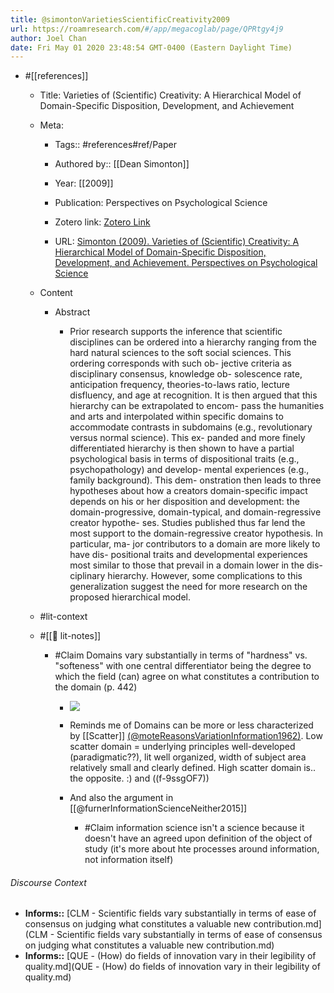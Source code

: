 ```yaml
---
title: @simontonVarietiesScientificCreativity2009
url: https://roamresearch.com/#/app/megacoglab/page/QPRtgy4j9
author: Joel Chan
date: Fri May 01 2020 23:48:54 GMT-0400 (Eastern Daylight Time)
---
```


- #[[references]]

    - Title: Varieties of (Scientific) Creativity: A Hierarchical Model of Domain-Specific Disposition, Development, and Achievement

    - Meta:

        - Tags:: #references#ref/Paper

        - Authored by:: [[Dean Simonton]]

        - Year: [[2009]]

        - Publication: Perspectives on Psychological Science

        - Zotero link: [Zotero Link](zotero://select/items/7_2P72CQ4X)

        - URL: [Simonton (2009). Varieties of (Scientific) Creativity: A Hierarchical Model of Domain-Specific Disposition, Development, and Achievement. Perspectives on Psychological Science](undefined)

    - Content

        - Abstract

            - Prior research supports the inference that scientific disciplines can be ordered into a hierarchy ranging from the hard natural sciences to the soft social sciences. This ordering corresponds with such ob- jective criteria as disciplinary consensus, knowledge ob- solescence rate, anticipation frequency, theories-to-laws ratio, lecture disfluency, and age at recognition. It is then argued that this hierarchy can be extrapolated to encom- pass the humanities and arts and interpolated within specific domains to accommodate contrasts in subdomains (e.g., revolutionary versus normal science). This ex- panded and more finely differentiated hierarchy is then shown to have a partial psychological basis in terms of dispositional traits (e.g., psychopathology) and develop- mental experiences (e.g., family background). This dem- onstration then leads to three hypotheses about how a creators domain-specific impact depends on his or her disposition and development: the domain-progressive, domain-typical, and domain-regressive creator hypothe- ses. Studies published thus far lend the most support to the domain-regressive creator hypothesis. In particular, ma- jor contributors to a domain are more likely to have dis- positional traits and developmental experiences most similar to those that prevail in a domain lower in the dis- ciplinary hierarchy. However, some complications to this generalization suggest the need for more research on the proposed hierarchical model.

    - #lit-context

    - #[[📝 lit-notes]]

        - #Claim Domains vary substantially in terms of "hardness" vs. "softeness" with one central differentiator being the degree to which the field (can) agree on what constitutes a contribution to the domain  (p. 442)

            - ![](https://firebasestorage.googleapis.com/v0/b/firescript-577a2.appspot.com/o/imgs%2Fapp%2Fmegacoglab%2FYsZMKU5_xX.png?alt=media&token=22c42849-7504-49ea-839f-5b9dd5e352aa)

            - Reminds me of Domains can be more or less characterized by [[Scatter]] [(@moteReasonsVariationInformation1962)]([[@moteReasonsVariationInformation1962]]). Low scatter domain = underlying principles well-developed (paradigmatic??), lit well organized, width of subject area relatively small and clearly defined. High scatter domain is.. the opposite. :) and ((f-9ssgOF7))

            - And also the argument in [[@furnerInformationScienceNeither2015]]

                - #Claim information science isn't a science because it doesn't have an agreed upon definition of the object of study (it's more about hte processes around information, not information itself)

###### Discourse Context

- **Informs::** [CLM - Scientific fields vary substantially in terms of ease of consensus on judging what constitutes a valuable new contribution.md](CLM - Scientific fields vary substantially in terms of ease of consensus on judging what constitutes a valuable new contribution.md)
- **Informs::** [QUE - (How) do fields of innovation vary in their legibility of quality.md](QUE - (How) do fields of innovation vary in their legibility of quality.md)

